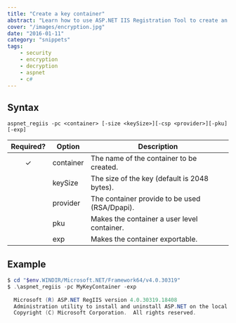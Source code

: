 ```yaml
---
title: "Create a key container"
abstract: "Learn how to use ASP.NET IIS Registration Tool to create an RSA public/private key pair in the specified container."
cover: "/images/encryption.jpg"
date: "2016-01-11"
category: "snippets"
tags:
    - security
    - encryption
    - decryption
    - aspnet
    - c#
---
```


## Syntax

```
aspnet_regiis -pc <container> [-size <keySize>][-csp <provider>][-pku][-exp]
```

|   Required?   | Option    | Description                                   |
| :-----------: | --------- | --------------------------------------------- |
|   &#10003;    | container | The name of the container to be created.      |
|               | keySize   | The size of the key (default is 2048 bytes).  |
|               | provider  | The container provide to be used (RSA/Dpapi). |
|               | pku       | Makes the container a user level container.   |
|               | exp       | Makes the container exportable.               |  

## Example

```powershell
$ cd "$env.WINDIR/Microsoft.NET/Framework64/v4.0.30319"
$ .\aspnet_regiis -pc MyKeyContainer -exp
  
  Microsoft (R) ASP.NET RegIIS version 4.0.30319.18408
  Administration utility to install and uninstall ASP.NET on the local machine.
  Copyright (C) Microsoft Corporation.  All rights reserved.


```
